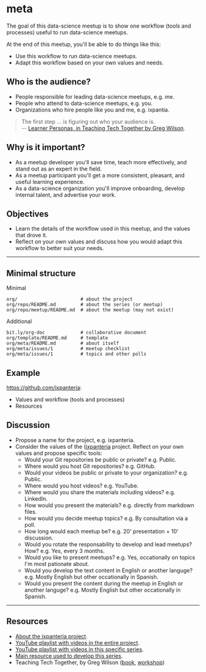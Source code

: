# meta

The goal of this data-science meetup is to show one workflow (tools and processes) useful to run data-science meetups. 

At the end of this meetup, you'll be able to do things like this:

* Use this workflow to run data-science meetups.
* Adapt this workflow based on your own values and needs.

## Who is the audience?

* People responsible for leading data-science meetups, e.g. me. 
* People who attend to data-science meetups, e.g. you.
* Organizations who hire people like you and me, e.g. ixpantia.

> The first step ... is figuring out who your audience is.  
> -- [Learner Personas, in Teaching Tech Together by Greg Wilson](https://teachtogether.tech/en/index.html#s:process-personas).

## Why is it important?

* As a meetup developer you'll save time, teach more effectively, and stand out as an expert in the field.
* As a meetup participant you'll get a more consistent, pleasant, and useful learning experience.
* As a data-science organization you'll improve onboarding, develop internal talent, and advertise your work.

## Objectives

* Learn the details of the workflow used in this meetup, and the values that drove it.
* Reflect on your own values and discuss how you would adapt this workflow to better suit your needs.

----

## Minimal structure

Minimal

```
org/                       # about the project
org/repo/README.md         # about the series (or meetup)
org/repo/meetup/README.md  # about the meetup (may not exist)
```

Additional

```
bit.ly/org-doc             # collaborative document
org/template/README.md     # template
org/meta/README.md         # about itself
org/meta/issues/1          # meetup checklist
org/meta/issues/1          # topics and other polls
```

## Example

https://github.com/ixpanteria:

* Values and workflow (tools and processes)
* Resources

## Discussion

* Propose a name for the project, e.g. ixpanteria.
* Consider the values of the ([ixpanteria](https://github.com/ixpanteria#details) project. Reflect on your own values and propose specific tools:
  * Would your Git repositories be public or private? e.g. Public.
  * Where would you host Git repositories? e.g. GitHub.
  * Would your videos be public or private to your organization? e.g. Public.
  * Where would you host videos? e.g. YouTube.
  * Where would you share the materials including videos? e.g. LinkedIn.
  * How would you present the materials? e.g. directly from markdown files.
  * How would you decide meetup topics? e.g. By consultation via a poll.
  * How long would each meetup be? e.g. 20' presentation + 10' discussion.
  * Would you rotate the responsability to develop and lead meetups? How? e.g. Yes, every 3 months.
  * Would you like to present meetups? e.g. Yes, occationally on topics I'm most pationate about.
  * Would you develop the text content in English or another languge? e.g. Mostly English but other occationally in Spanish.
  * Would you present the content during the meetup in English or another languge?  e.g. Mostly English but other occationally in Spanish.

----

## Resources

* [About the ixpanteria project](https://github.com/ixpanteria).
* [YouTube playlist with videos in the entire project](FIXME).
* [YouTube playlist with videos in this specific series](FIXME).
* [Main resource used to develop this series](FIXME).
* Teaching Tech Together, by Greg Wilson ([book](https://teachtogether.tech/), [workshop](https://drive.google.com/drive/folders/1LVcmp48Ym0c6pA9GOT6TrCa47RU1ugaV))
